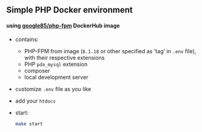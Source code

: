 ## Simple PHP Docker environment
#### using [google85/php-fpm](https://hub.docker.com/repository/docker/google85/php-fpm) DockerHub image

- contains:
    - PHP-FPM from image (`8.1.18` or other specified as 'tag' in `.env` file), with their respective extensions
    - PHP `pdo_mysql` extension
    - composer
    - local development server

- customize `.env` file as you like
- add your `htdocs`
- start:
    ```bash
    make start
    ```
